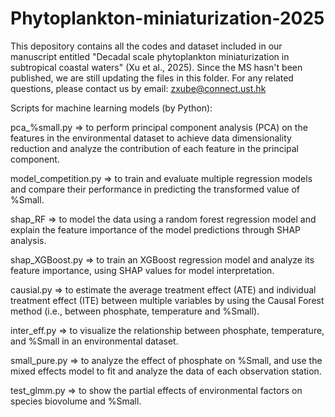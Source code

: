 # Phytoplankton-miniaturization-2025

This depository contains all the codes and dataset included in our manuscript entitled "Decadal scale phytoplankton miniaturization in subtropical coastal waters" (Xu et al., 2025).
Since the MS hasn't been published, we are still updating the files in this folder.
For any related questions, please contact us by email: zxube@connect.ust.hk




Scripts for machine learning models (by Python):

pca_%small.py 
=> to perform principal component analysis (PCA) on the features in the environmental dataset to achieve data dimensionality reduction and analyze the contribution of each feature in the principal component.

model_competition.py 
=> to train and evaluate multiple regression models and compare their performance in predicting the transformed value of %Small.

shap_RF 
=> to model the data using a random forest regression model and explain the feature importance of the model predictions through SHAP analysis. 

shap_XGBoost.py 
=> to train an XGBoost regression model and analyze its feature importance, using SHAP values ​​for model interpretation.

causial.py 
=> to estimate the average treatment effect (ATE) and individual treatment effect (ITE) between multiple variables by using the Causal Forest method (i.e., between phosphate, temperature and %Small).

inter_eff.py 
=> to visualize the relationship between phosphate, temperature, and %Small in an environmental dataset.

small_pure.py 
=> to analyze the effect of phosphate on %Small, and use the mixed effects model to fit and analyze the data of each observation station.

test_glmm.py => to show the partial effects of environmental factors on species biovolume and %Small.


